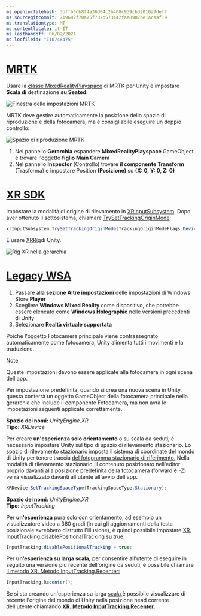 ```yaml
---
ms.openlocfilehash: 3bffb5db8f4a36d04c2b408c939cbd2010a7def7
ms.sourcegitcommit: 719682f70a75f732b573442fae8987be1acaaf19
ms.translationtype: MT
ms.contentlocale: it-IT
ms.lasthandoff: 06/02/2021
ms.locfileid: "110748475"
---
```

# <a name="mrtk"></a>[MRTK](#tab/mrtk)
<!-- NEVER CHANGE THE ABOVE LINE! -->

Usare la [classe MixedRealityPlayspace](/dotnet/api/microsoft.mixedreality.toolkit.mixedrealityplayspace) di MRTK per Unity e impostare **Scala di** destinazione **su Seated:**

![Finestra delle impostazioni MRTK](../../images/mrtk-target-scale.png)

MRTK deve gestire automaticamente la posizione dello spazio di riproduzione e della fotocamera, ma è consigliabile eseguire un doppio controllo:

![Spazio di riproduzione MRTK](../../images/mrtk-playspace.png)

1. Nel pannello **Gerarchia** espandere **MixedRealityPlayspace** GameObject e trovare l'oggetto **figlio Main Camera**
2. Nel pannello **Inspector** (Controllo) trovare **il componente Transform** (Trasforma) e impostare Position **(Posizione)** su **(X: 0, Y: 0, Z: 0)**

# <a name="xr-sdk"></a>[XR SDK](#tab/xr)
<!-- NEVER CHANGE THE ABOVE LINE! -->

Impostare la modalità di origine di rilevamento in [XRInputSubsystem](https://docs.unity3d.com/Documentation/ScriptReference/XR.XRInputSubsystem.html). Dopo aver ottenuto il sottosistema, chiamare [TrySetTrackingOriginMode](https://docs.unity3d.com/Documentation/ScriptReference/XR.XRInputSubsystem.TrySetTrackingOriginMode.html):

```cs
xrInputSubsystem.TrySetTrackingOriginMode(TrackingOriginModeFlags.Device);
```

E usare [XRRig](https://docs.unity3d.com/Manual/configuring-project-for-xr.html)di Unity.

![Rig XR nella gerarchia](../../images/xrsdk-xrrig.png)

# <a name="legacy-wsa"></a>[Legacy WSA](#tab/wsa)
<!-- NEVER CHANGE THE ABOVE LINE! -->

1. Passare alla **sezione Altre impostazioni** delle impostazioni di Windows Store **Player**
2. Scegliere **Windows Mixed Reality** come dispositivo, che potrebbe essere elencato come **Windows Holographic** nelle versioni precedenti di Unity
3. Selezionare **Realtà virtuale supportata**

Poiché l'oggetto Fotocamera principale viene contrassegnato automaticamente come fotocamera, Unity alimenta tutti i movimenti e la traduzione.

>[!NOTE]
>Queste impostazioni devono essere applicate alla fotocamera in ogni scena dell'app.
>
>Per impostazione predefinita, quando si crea una nuova scena in Unity, questa conterrà un oggetto GameObject della fotocamera principale nella gerarchia che include il componente Fotocamera, ma non avrà le impostazioni seguenti applicate correttamente.

**Spazio dei nomi:** *UnityEngine.XR*<br>
**Tipo:** *XRDevice*

Per creare **un'esperienza solo orientamento** o su scala da seduti, è necessario impostare Unity sul tipo di spazio di rilevamento stazionario.  Lo spazio di rilevamento stazionario imposta il sistema di coordinate del mondo di Unity per tenere traccia [del fotogramma stazionario di riferimento.](../../../../design/coordinate-systems.md#spatial-coordinate-systems) Nella modalità di rilevamento stazionario, il contenuto posizionato nell'editor proprio davanti alla posizione predefinita della fotocamera (forward è -Z) verrà visualizzato davanti all'utente all'avvio dell'app.

```cs
XRDevice.SetTrackingSpaceType(TrackingSpaceType.Stationary);
```

**Spazio dei nomi:** *UnityEngine.XR*<br>
**Tipo:** *InputTracking*

Per **un'esperienza** pura solo con orientamento, ad esempio un visualizzatore video a 360 gradi (in cui gli aggiornamenti della testa posizionale avrebbero distrutto l'illusione), è quindi possibile impostare [XR. InputTracking.disablePositionalTracking su](https://docs.unity3d.com/ScriptReference/XR.InputTracking-disablePositionalTracking.html) true:

```cs
InputTracking.disablePositionalTracking = true;
```

Per **un'esperienza su larga scala,** per consentire all'utente di eseguire in seguito una versione più recente dell'origine da seduti, è possibile chiamare [il metodo XR. Metodo InputTracking.Recenter:](https://docs.unity3d.com/ScriptReference/XR.InputTracking.Recenter.html)

```cs
InputTracking.Recenter();
```

Se si sta creando un'esperienza su larga [scala,](../../../../design/coordinate-systems.md)è possibile visualizzare di recente l'origine del mondo di Unity nella posizione head corrente dell'utente chiamando **[XR. Metodo InputTracking.Recenter.](https://docs.unity3d.com/ScriptReference/XR.InputTracking.Recenter.html)**
